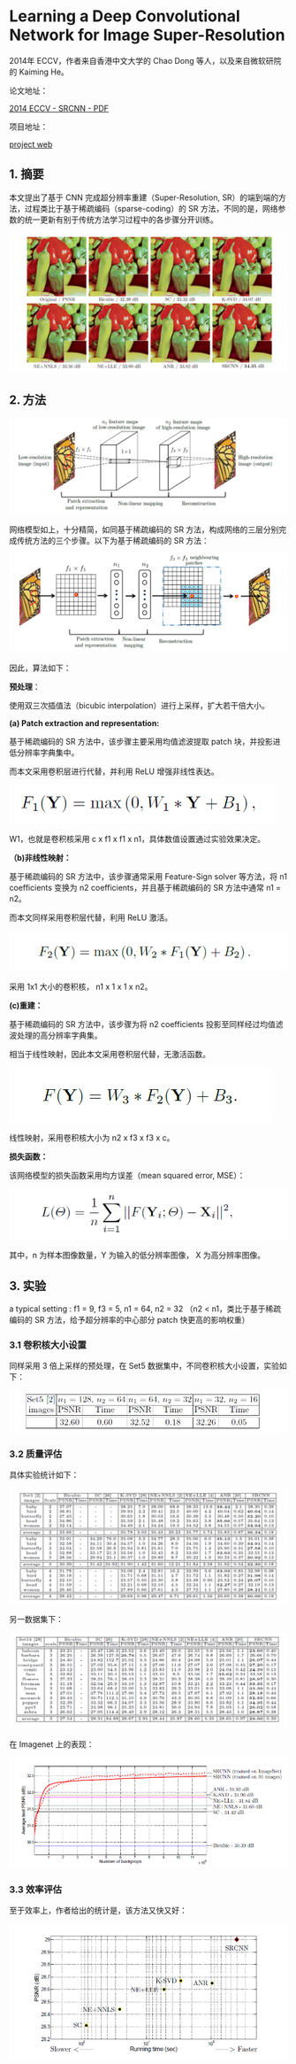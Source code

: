 # Learning a Deep Convolutional Network for Image Super-Resolution

2014年 ECCV，作者来自香港中文大学的 Chao Dong 等人，以及来自微软研院的 Kaiming He。

论文地址：

[2014 ECCV - SRCNN - PDF](http://personal.ie.cuhk.edu.hk/~ccloy/files/eccv_2014_deepresolution.pdf)

项目地址：

[project web](http://mmlab.ie.cuhk.edu.hk/projects/SRCNN.html)

## 1. 摘要

本文提出了基于 CNN 完成超分辨率重建（Super-Resolution, SR）的端到端的方法，过程类比于基于稀疏编码（sparse-coding）的 SR 方法，不同的是，网络参数的统一更新有别于传统方法学习过程中的各步骤分开训练。

![](imgs/7.png)

## 2. 方法

![](imgs/2.png)

网络模型如上，十分精简，如同基于稀疏编码的 SR 方法，构成网络的三层分别完成传统方法的三个步骤。以下为基于稀疏编码的 SR 方法：

![](imgs/3.png)

因此，算法如下：

**预处理**：

使用双三次插值法（bicubic interpolation）进行上采样，扩大若干倍大小。

**(a) Patch extraction and representation:**

基于稀疏编码的 SR 方法中，该步骤主要采用均值滤波提取 patch 块，并投影进低分辨率字典集中。

而本文采用卷积层进行代替，并利用 ReLU 增强非线性表达。

![](imgs/fig_1.png)

W1，也就是卷积核采用 c x f1 x f1 x n1，具体数值设置通过实验效果决定。

**（b)非线性映射：**

基于稀疏编码的 SR 方法中，该步骤通常采用 Feature-Sign solver 等方法，将 n1 coefficients 变换为 n2 coefficients，并且基于稀疏编码的 SR 方法中通常 n1 = n2。

而本文同样采用卷积层代替，利用 ReLU 激活。

![](imgs/fig_2.png)

采用 1x1 大小的卷积核， n1 x  1 x 1 x n2。

**(c)重建：**

基于稀疏编码的 SR 方法中，该步骤为将 n2 coefficients 投影至同样经过均值滤波处理的高分辨率字典集。

相当于线性映射，因此本文采用卷积层代替，无激活函数。

![](imgs/fig_3.png)



线性映射，采用卷积核大小为 n2 x f3 x f3 x c。

**损失函数：**

该网络模型的损失函数采用均方误差（mean squared error, MSE）：

![](imgs/fig_4.png)

其中，n 为样本图像数量，Y 为输入的低分辨率图像， X 为高分辨率图像。

## 3. 实验

a typical setting : f1 = 9, f3 = 5, n1 = 64, n2 = 32 （n2 < n1，类比于基于稀疏编码的 SR 方法，给予超分辨率的中心部分 patch 快更高的影响权重）

###  3.1 卷积核大小设置

同样采用 3 倍上采样的预处理，在 Set5 数据集中，不同卷积核大小设置，实验如下：

![](imgs/table-4.png)

### 3.2 质量评估

具体实验统计如下：

![](imgs/table-1.png)

另一数据集下：

![](imgs/table-2.png)

在 Imagenet 上的表现：

![](imgs/6.png)

### 3.3 效率评估

至于效率上，作者给出的统计是，该方法又快又好：

![](imgs/table-3.png)











